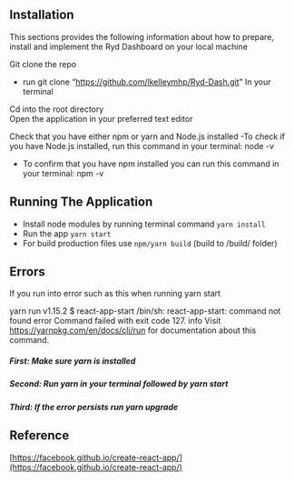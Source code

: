 ## Installation

This sections provides the following information about how to prepare, install and implement the Ryd Dashboard on your local machine 

Git clone the repo
  - run git clone “https://github.com/lkelleymhp/Ryd-Dash.git"
In your terminal 

Cd into the root directory  
Open the application in your preferred text editor 

Check that you have either npm or yarn and Node.js  installed 
-To check if you have Node.js installed, run this command in your terminal:
node -v 
- To confirm that you have npm installed you can run this command in your terminal:
npm -v

## Running The Application

* Install node modules by running terminal command `yarn install`
* Run the app `yarn start`
* For build production files use `npm/yarn build` (build to /build/ folder)

## Errors
If you run into error such as this when running yarn start

yarn run v1.15.2
$ react-app-start
/bin/sh: react-app-start: command not found
error Command failed with exit code 127.
info Visit https://yarnpkg.com/en/docs/cli/run for documentation about this command.

##### First: Make sure yarn is installed 
##### Second: Run yarn in your terminal followed by yarn start
##### Third: If the error persists run yarn upgrade 





## Reference

[https://facebook.github.io/create-react-app/](https://facebook.github.io/create-react-app/)
